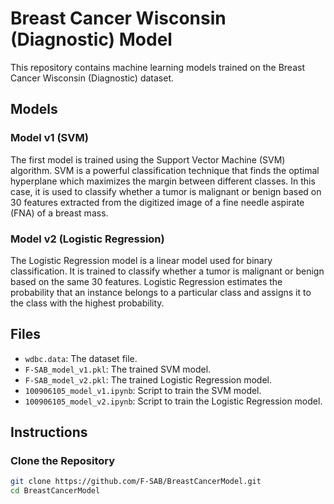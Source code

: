 # Breast Cancer Wisconsin (Diagnostic) Model

This repository contains machine learning models trained on the Breast Cancer Wisconsin (Diagnostic) dataset.

## Models

### Model v1 (SVM)
The first model is trained using the Support Vector Machine (SVM) algorithm. SVM is a powerful classification technique that finds the optimal hyperplane which maximizes the margin between different classes. In this case, it is used to classify whether a tumor is malignant or benign based on 30 features extracted from the digitized image of a fine needle aspirate (FNA) of a breast mass.

### Model v2 (Logistic Regression)
The Logistic Regression model is a linear model used for binary classification. It is trained to classify whether a tumor is malignant or benign based on the same 30 features. Logistic Regression estimates the probability that an instance belongs to a particular class and assigns it to the class with the highest probability.

## Files

- `wdbc.data`: The dataset file.
- `F-SAB_model_v1.pkl`: The trained SVM model.
- `F-SAB_model_v2.pkl`: The trained Logistic Regression model.
- `100906105_model_v1.ipynb`: Script to train the SVM model.
- `100906105_model_v2.ipynb`: Script to train the Logistic Regression model.

## Instructions

### Clone the Repository

```sh
git clone https://github.com/F-SAB/BreastCancerModel.git
cd BreastCancerModel

